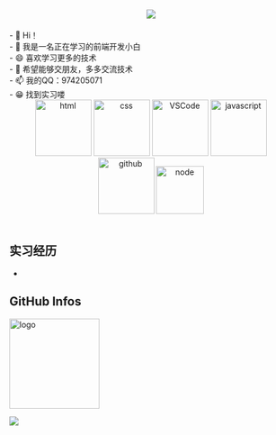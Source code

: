 
<!-- 动态打字效果 -->
<h1 align="center">
  <a href="https://sunguoqi.com/">
    <img src="https://readme-typing-svg.herokuapp.com/?lines=console.log(%22Hello%2C%20World!%22);前进！前进！前进！&center=true&size=27">
  </a>
</h1>
- 🔭 Hi！<br>
- 🌱 我是一名正在学习的前端开发小白<br>
- 😄 喜欢学习更多的技术<br>
- 👯 希望能够交朋友，多多交流技术<br>
- 📫 我的QQ：974205071<br>
- 😁 找到实习喽
<!---
Xiong-YH/Xiong-YH is a ✨ special ✨ repository because its `README.md` (this file) appears on your GitHub profile.
You can click the Preview link to take a look at your changes.
---> 
<!-- Gif -->
<div align="center">
  <img alt-"html5" src="https://media.giphy.com/media/XAxylRMCdpbEWUAvr8/giphy.gif" width="100" title="html">
  <img alt="css" src="https://media.giphy.com/media/fsEaZldNC8A1PJ3mwp/giphy.gif" width="100" title="css">
  <img alt="VSCode" src="https://i.giphy.com/media/IdyAQJVN2kVPNUrojM/200.webp" width="100" title="vscode">
<!--   <img alt="python" src="https://i.giphy.com/media/LMt9638dO8dftAjtco/200.webp" width="100" title="python"> -->
  <img alt="javascript" src="https://media3.giphy.com/media/ln7z2eWriiQAllfVcn/200w.webp" width="100" title="javascript">
<!--   <img alt="sublime" src="https://media.giphy.com/media/jnDKffgCfGYOp6cMTK/giphy.gif" width="100" title="sublime"> -->
  <img alt="github" src="https://i.giphy.com/media/KzJkzjggfGN5Py6nkT/200.webp" width="100" title="github">
  <img alt="node" src="https://media.giphy.com/media/kdFc8fubgS31b8DsVu/giphy.gif" width="85" title="node">
</div>
<!-- GitHub数据统计 -->
<!-- <div align="center">
  <img height="100px" src="https://github-readme-stats.vercel.app/api?username=Xiong-YH&hide_title=true&hide_border=true&show_icons=trueline_height=21&text_color=000&icon_color=000&bg_color=0,ea6161,ffc64d,fffc4d,52fa5a&theme=graywhite" />
  <img height="100px" src="https://github-readme-stats.vercel.app/api/top-langs/?username=Xiong-YH&hide_title=true&hide_border=true&layout=compact&langs_count=6&text_color=000&icon_color=fff&bg_color=0,52fa5a,4dfcff,c64dff&theme=graywhite" />
</div> -->
<br>

## 实习经历
- 


## GitHub Infos
<img src="https://github-profile-trophy.vercel.app/?username=Xiong-YH&theme=flat&column=7" alt="logo" height="160" align="center" style="margin: auto;" />



![](https://activity-graph.herokuapp.com/graph?username=Xiong-YH&theme=github)







